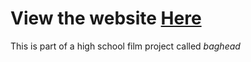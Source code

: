 # View the website [Here](https://baghead-offical.github.io/baghead/index.html)

This is part of a high school film project called *baghead*
